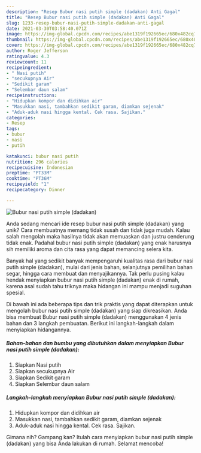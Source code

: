 ```yaml
---
description: "Resep Bubur nasi putih simple (dadakan) Anti Gagal"
title: "Resep Bubur nasi putih simple (dadakan) Anti Gagal"
slug: 1233-resep-bubur-nasi-putih-simple-dadakan-anti-gagal
date: 2021-03-30T03:58:40.071Z
image: https://img-global.cpcdn.com/recipes/abe1319f192665ec/680x482cq70/bubur-nasi-putih-simple-dadakan-foto-resep-utama.jpg
thumbnail: https://img-global.cpcdn.com/recipes/abe1319f192665ec/680x482cq70/bubur-nasi-putih-simple-dadakan-foto-resep-utama.jpg
cover: https://img-global.cpcdn.com/recipes/abe1319f192665ec/680x482cq70/bubur-nasi-putih-simple-dadakan-foto-resep-utama.jpg
author: Roger Jefferson
ratingvalue: 4.3
reviewcount: 11
recipeingredient:
- " Nasi putih"
- "secukupnya Air"
- "Sedikit garam"
- "Selembar daun salam"
recipeinstructions:
- "Hidupkan kompor dan didihkan air"
- "Masukkan nasi, tambahkan sedikit garam, diamkan sejenak"
- "Aduk-aduk nasi hingga kental. Cek rasa. Sajikan."
categories:
- Resep
tags:
- bubur
- nasi
- putih

katakunci: bubur nasi putih 
nutrition: 296 calories
recipecuisine: Indonesian
preptime: "PT33M"
cooktime: "PT36M"
recipeyield: "1"
recipecategory: Dinner

---
```



![Bubur nasi putih simple (dadakan)](https://img-global.cpcdn.com/recipes/abe1319f192665ec/680x482cq70/bubur-nasi-putih-simple-dadakan-foto-resep-utama.jpg)

Anda sedang mencari ide resep bubur nasi putih simple (dadakan) yang unik? Cara membuatnya memang tidak susah dan tidak juga mudah. Kalau salah mengolah maka hasilnya tidak akan memuaskan dan justru cenderung tidak enak. Padahal bubur nasi putih simple (dadakan) yang enak harusnya sih memiliki aroma dan cita rasa yang dapat memancing selera kita.

Banyak hal yang sedikit banyak mempengaruhi kualitas rasa dari bubur nasi putih simple (dadakan), mulai dari jenis bahan, selanjutnya pemilihan bahan segar, hingga cara membuat dan menyajikannya. Tak perlu pusing kalau hendak menyiapkan bubur nasi putih simple (dadakan) enak di rumah, karena asal sudah tahu triknya maka hidangan ini mampu menjadi suguhan spesial.




Di bawah ini ada beberapa tips dan trik praktis yang dapat diterapkan untuk mengolah bubur nasi putih simple (dadakan) yang siap dikreasikan. Anda bisa membuat Bubur nasi putih simple (dadakan) menggunakan 4 jenis bahan dan 3 langkah pembuatan. Berikut ini langkah-langkah dalam menyiapkan hidangannya.

<!--inarticleads1-->

##### Bahan-bahan dan bumbu yang dibutuhkan dalam menyiapkan Bubur nasi putih simple (dadakan):

1. Siapkan  Nasi putih
1. Siapkan secukupnya Air
1. Siapkan Sedikit garam
1. Siapkan Selembar daun salam




<!--inarticleads2-->

##### Langkah-langkah menyiapkan Bubur nasi putih simple (dadakan):

1. Hidupkan kompor dan didihkan air
1. Masukkan nasi, tambahkan sedikit garam, diamkan sejenak
1. Aduk-aduk nasi hingga kental. Cek rasa. Sajikan.




Gimana nih? Gampang kan? Itulah cara menyiapkan bubur nasi putih simple (dadakan) yang bisa Anda lakukan di rumah. Selamat mencoba!
